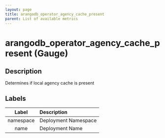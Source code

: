 ```yaml
---
layout: page
title: arangodb_operator_agency_cache_present
parent: List of available metrics
---
```


# arangodb_operator_agency_cache_present (Gauge)

## Description

Determines if local agency cache is present

## Labels

|   Label   | Description          |
|:---------:|:---------------------|
| namespace | Deployment Namespace |
|   name    | Deployment Name      |
